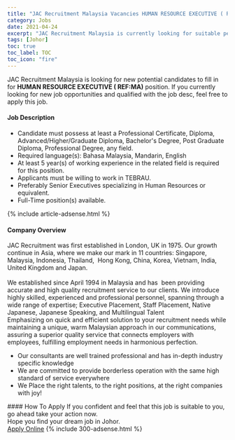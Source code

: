 ```yaml
---
title: "JAC Recruitment Malaysia Vacancies HUMAN RESOURCE EXECUTIVE ( REF:MA)" 
category: Jobs 
date: 2021-04-24 
excerpt: "JAC Recruitment Malaysia is currently looking for suitable person to fill in the HUMAN RESOURCE EXECUTIVE ( REF:MA) which based in Johor" 
tags: [Johor] 
toc: true 
toc_label: TOC 
toc_icon: "fire" 
--- 
```


<p>JAC Recruitment Malaysia is looking for new potential candidates to fill in for <b>HUMAN RESOURCE EXECUTIVE ( REF:MA)</b> position. If you currently looking for new job opportunities and qualified with the job desc, feel free to apply this job.
</p><div><div><h4>Job Description</h4></div><div><div><span><div><ul><li>Candidate must possess at least a Professional Certificate, Diploma, Advanced/Higher/Graduate Diploma, Bachelor's Degree, Post Graduate Diploma, Professional Degree, any field.</li><li>Required language(s): Bahasa Malaysia, Mandarin, English</li><li>At least 5 year(s) of working experience in the related field is required for this position.</li><li>Applicants must be willing to work in TEBRAU.</li><li>Preferably Senior Executives specializing in Human Resources or equivalent.</li><li>Full-Time position(s) available.</li></ul></div></span></div></div></div> 
{% include article-adsense.html %} 
<div><div><h4>Company Overview</h4></div><div><div><span><div><div>
	JAC Recruitment was first established in London, UK in 1975. Our growth continue in Asia, where we make our mark in 11 countries: Singapore, Malaysia, Indonesia,&#160;Thailand, &#160;Hong Kong, China,&#160;Korea, Vietnam, India, United Kingdom and Japan.</div>
<div>
<br>
	We established since April 1994 in Malaysia and has &#160;been providing accurate and high quality recruitment service to our clients. We introduce highly skilled, experienced and professional personnel, spanning through a wide range of expertise; Executive Placement, Staff Placement, Native Japanese, Japanese Speaking, and Multilingual Talent&#160;</div>
<div>
	Emphasizing on quick and efficient solution to your recruitment needs while maintaining a unique, warm Malaysian approach in our communications, assuring a superior quality service that connects employers with employees, fulfilling employment needs in harmonious perfection.</div>
<ul>
<li>
		Our consultants are well trained professional and has in-depth industry specific knowledge</li>
<li>
		We are committed to provide borderless operation with the same high standard of service everywhere</li>
<li>
		We Place the right talents, to the right positions, at the right companies with joy!</li>
</ul></div></span></div></div></div> 
#### How To Apply 
If you confident and feel that this job is suitable to you, go ahead take your action now. <br/> 
Hope you find your dream job in Johor. <br/> 
<a href="https://www.jobstreet.com.my/en/job/human-resource-executive-ref:ma-4547042?jobId=jobstreet-my-job-4547042&" class="btn btn--info" target="_blank" rel="nofollow noopenner">Apply Online</a> 
{% include 300-adsense.html %} 